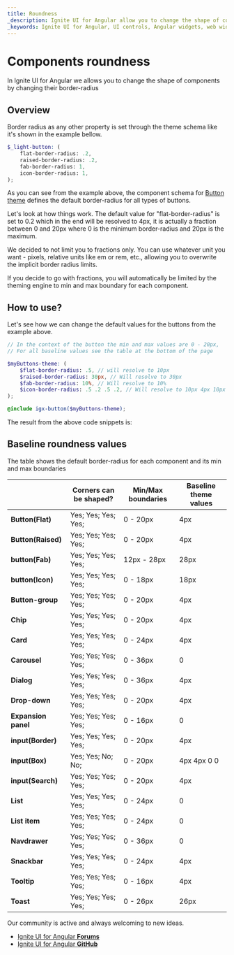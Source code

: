 ```yaml
---
title: Roundness
_description: Ignite UI for Angular allow you to change the shape of components by changing their border-radius.
_keywords: Ignite UI for Angular, UI controls, Angular widgets, web widgets, UI widgets, Angular, Native Angular Components Suite, Native Angular Controls, Native Angular Components Library 
---
```


# Components roundness 
<p class="highlight">In Ignite UI for Angular we allows you to change the shape of components by changing their border-radius</p>

<div class="divider--half"></div>

## Overview
Border radius as any other property is set through the theme schema like it's shown in the example bellow.

```scss
$_light-button: (
    flat-border-radius: .2,
    raised-border-radius: .2,
    fab-border-radius: 1,
    icon-border-radius: 1,
);
```

As you can see from the example above, the component schema for [Button theme]({environment:sassApiUrl}/index.html#function-igx-button-theme) defines the default border-radius for all types of buttons.

Let's look at how things work. 
The default value for "flat-border-radius" is set to 0.2 which in the end will be resolved to 4px, it is actually a fraction between 0 and 20px where 0 is the minimum border-radius and 20px is the maximum. 

We decided to not limit you to fractions only. You can use whatever unit you want - pixels, relative units like em or rem, etc., allowing you to overwrite the implicit border radius limits.

If you decide to go with fractions, you will automatically be limited by the theming engine to min and max boundary for each component.

## How to use?
Let's see how we can change the default values for the buttons from the example above.

```scss
// In the context of the button the min and max values are 0 - 20px, 
// For all baseline values see the table at the bottom of the page

$myButtons-theme: (
    $flat-border-radius: .5, // will resolve to 10px
    $raised-border-radius: 30px, // Will resolve to 30px
    $fab-border-radius: 10%, // Will resolve to 10%
    $icon-border-radius: .5 .2 .5 .2, // Will resolve to 10px 4px 10px 4px
);

@include igx-button($myButtons-theme);
```

The result from the above code snippets is:


<code-view style="height: 250px" 
           data-demos-base-url="{environment:demosBaseUrl}" 
           iframe-src="{environment:demosBaseUrl}/data-entries/buttons-roundness-sample" >
</code-view>

<div class="divider--half"></div>

## Baseline roundness values
The table shows the default border-radius for each component and its min and max boundaries

|                        | **Corners can be shaped?** | **Min/Max boundaries** | **Baseline theme values** |
|------------------------|----------------------------|-----------------------|---------------------------|
| **Button(Flat)**       | Yes; Yes; Yes; Yes;        | 0 - 20px              | 4px                       |
| **Button(Raised)**     | Yes; Yes; Yes; Yes;        | 0 - 20px              | 4px                       |
| **button(Fab)**        | Yes; Yes; Yes; Yes;        | 12px - 28px           | 28px                      |
| **button(Icon)**       | Yes; Yes; Yes; Yes;        | 0 - 18px              | 18px                      |
| **Button-group**       | Yes; Yes; Yes; Yes;        | 0 - 20px              | 4px                       |
| **Chip**               | Yes; Yes; Yes; Yes;        | 0 - 20px              | 4px                       |
| **Card**               | Yes; Yes; Yes; Yes;        | 0 - 24px              | 4px                       |
| **Carousel**           | Yes; Yes; Yes; Yes;        | 0 - 36px              | 0                         |
| **Dialog**             | Yes; Yes; Yes; Yes;        | 0 - 36px              | 4px                       |
| **Drop-down**          | Yes; Yes; Yes; Yes;        | 0 - 20px              | 4px                       |
| **Expansion panel**    | Yes; Yes; Yes; Yes;        | 0 - 16px              | 0                         |
| **input(Border)**      | Yes; Yes; Yes; Yes;        | 0 - 20px              | 4px                       |
| **input(Box)**         | Yes; Yes; No; No;          | 0 - 20px              | 4px 4px 0 0               |
| **input(Search)**      | Yes; Yes; Yes; Yes;        | 0 - 20px              | 4px                       |
| **List**               | Yes; Yes; Yes; Yes;        | 0 - 24px              | 0                         |
| **List item**          | Yes; Yes; Yes; Yes;        | 0 - 24px              | 0                         |
| **Navdrawer**          | Yes; Yes; Yes; Yes;        | 0 - 36px              | 0                      |
| **Snackbar**           | Yes; Yes; Yes; Yes;        | 0 - 24px              | 4px                       |
| **Tooltip**            | Yes; Yes; Yes; Yes;        | 0 - 16px              | 4px                       |
| **Toast**              | Yes; Yes; Yes; Yes;        | 0 - 26px              | 26px                       |


<div class="divider--half"></div>
Our community is active and always welcoming to new ideas.

* [Ignite UI for Angular **Forums**](https://www.infragistics.com/community/forums/f/ignite-ui-for-angular)
* [Ignite UI for Angular **GitHub**](https://github.com/IgniteUI/igniteui-angular)
